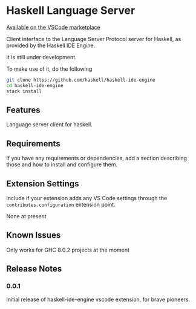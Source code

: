 # Haskell Language Server

[Available on the VSCode marketplace](https://marketplace.visualstudio.com/items?itemName=alanz.vscode-hie-server)

Client interface to the Language Server Protocol server for Haskell, as provided by the Haskell IDE Engine.

It is still under development.

To make use of it, do the following

```bash
git clone https://github.com/haskell/haskell-ide-engine
cd haskell-ide-engine
stack install
```

## Features

Language server client for haskell.

## Requirements

If you have any requirements or dependencies, add a section describing those and
how to install and configure them.

## Extension Settings

Include if your extension adds any VS Code settings through the
`contributes.configuration` extension point.

None at present

## Known Issues

Only works for GHC 8.0.2 projects at the moment

## Release Notes

### 0.0.1

Initial release of haskell-ide-engine vscode extension, for brave pioneers.

